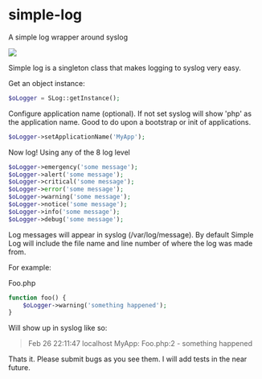 # simple-log
A simple log wrapper around syslog

<a href="https://codeclimate.com/github/makopov/simple-log"><img src="https://codeclimate.com/github/makopov/simple-log/badges/gpa.svg" /></a>

Simple log is a singleton class that makes logging to syslog very easy.

Get an object instance:

```php
$oLogger = SLog::getInstance();
```

Configure application name (optional). If not set syslog will show 'php' as the application name. Good to do upon a bootstrap or init of applications.

```php
$oLogger->setApplicationName('MyApp');
```

Now log!
Using any of the 8 log level

```php
$oLogger->emergency('some message');
$oLogger->alert('some message');
$oLogger->critical('some message');
$oLogger->error('some message');
$oLogger->warning('some message');
$oLogger->notice('some message');
$oLogger->info('some message');
$oLogger->debug('some message');
```

Log messages will appear in syslog (/var/log/message). By default Simple Log will include the file name and line number of where the log was made from.

For example:

Foo.php
```php
function foo() {
    $oLogger->warning('something happened');
}
```

Will show up in syslog like so:
> Feb 26 22:11:47 localhost MyApp: Foo.php:2 - something happened

Thats it. Please submit bugs as you see them. I will add tests in the near future.

